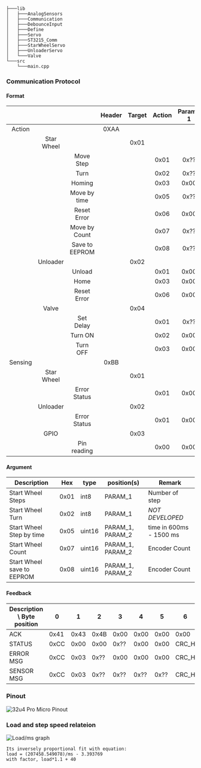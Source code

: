 
```
├───lib
│   ├───AnalogSensors
│   ├───Communication
│   ├───DebounceInput
│   ├───Define
│   ├───Servo
│   ├───ST3215_Comm
│   ├───StarWheelServo
│   ├───UnloaderServo
│   └───Valve
└───src
    └───main.cpp
```



### Communication Protocol
#### Format
|         |            |                | Header | Target | Action | Param-1 | Param-2 | Param-3 | CRC_H | CRC_L |   return   |
| :-----: | :--------: | :------------: | :----: | :----: | :----: | :-----: | :-----: | :-----: | :---: | :---: | :--------: |
| Action  |            |                |  0XAA  |        |        |         |         |         |       |       |            |
|         | Star Wheel |                |        |  0x01  |        |         |         |         |       |       |            |
|         |            |   Move Step    |        |        |  0x01  |  0x??   |  0x00   |  0x00   |       |       |    ACK     |
|         |            |      Turn      |        |        |  0x02  |  0x??   |  0x00   |  0x00   |       |       |    N/A     |
|         |            |     Homing     |        |        |  0x03  |  0x00   |  0x00   |  0x00   |       |       |   STATUS   |
|         |            |  Move by time  |        |        |  0x05  |  0x??   |  0x??   |  0x00   |       |       |   STATUS   |
|         |            |  Reset Error   |        |        |  0x06  |  0x00   |  0x00   |  0x00   |       |       |    ACK     |
|         |            | Move by Count  |        |        |  0x07  |  0x??   |  0x00   |  0x00   |       |       |    ACK     |
|         |            | Save to EEPROM |        |        |  0x08  |  0x??   |  0x??   |  0x00   |       |       |    ACK     |
|         |  Unloader  |                |        |  0x02  |        |         |         |         |       |       |            |
|         |            |     Unload     |        |        |  0x01  |  0x00   |  0x00   |  0x00   |       |       |   STATUS   |
|         |            |      Home      |        |        |  0x03  |  0x00   |  0x00   |  0x00   |       |       |   STATUS   |
|         |            |  Reset Error   |        |        |  0x06  |  0x00   |  0x00   |  0x00   |       |       |    ACK     |
|         |    Valve   |                |        |  0x04  |        |         |         |         |       |       |            |
|         |            |     Set Delay  |        |        |  0x01  |  0x??   |  0x??   |  0x00   |       |       |    ACK     |
|         |            |     Turn ON    |        |        |  0x02  |  0x00   |  0x00   |  0x00   |       |       |    ACK     |
|         |            |     Turn OFF   |        |        |  0x03  |  0x00   |  0x00   |  0x00   |       |       |    ACK     |
| Sensing |            |                |  0xBB  |        |        |         |         |         |       |       |            |
|         | Star Wheel |                |        |  0x01  |        |         |         |         |       |       |            |
|         |            |  Error Status  |        |        |  0x01  |  0x00   |  0x00   |  0x00   |       |       |            |
|         |  Unloader  |                |        |  0x02  |        |         |         |         |       |       |            |
|         |            |  Error Status  |        |        |  0x01  |  0x00   |  0x00   |  0x00   |       |       | ERROR MSG  |
|         |    GPIO    |                |        |  0x03  |        |         |         |         |       |       |            |
|         |            |  Pin reading   |        |        |  0x00  |  0x00   |  0x00   |  0x00   |       |       | SENSOR MSG |

#### Argument
| Description                | Hex  | type   | position(s)      | Remark                  |
| -------------------------- | ---- | ------ | ---------------- | ----------------------- |
| Start Wheel Steps          | 0x01 | int8   | PARAM_1          | Number of step          |
| Start Wheel Turn           | 0x02 | int8   | PARAM_1          | *NOT DEVELOPED*         |
| Start Wheel Step by time   | 0x05 | uint16 | PARAM_1, PARAM_2 | time in 600ms - 1500 ms |
| Start Wheel Count          | 0x07 | uint16 | PARAM_1, PARAM_2 | Encoder Count           |
| Start Wheel save to EEPROM | 0x08 | uint16 | PARAM_1, PARAM_2 | Encoder Count           |

#### Feedback
| **Description** \ Byte position | 0    | 1    | 2    | 3    | 4    | 5    | 6     | 7     |
| ------------------------------- | ---- | ---- | ---- | ---- | ---- | ---- | ----- | ----- |
| ACK                             | 0x41 | 0x43 | 0x4B | 0x00 | 0x00 | 0x00 | 0x00  | 0x00  |
| STATUS                          | 0xCC | 0x00 | 0x00 | 0x?? | 0x00 | 0x00 | CRC_H | CRC_L |
| ERROR MSG                       | 0xCC | 0x03 | 0x?? | 0x00 | 0x00 | 0x00 | CRC_H | CRC_L |
| SENSOR MSG                      | 0xCC | 0x03 | 0x?? | 0x?? | 0x?? | 0x?? | CRC_H | CRC_L |


### Pinout
![32u4 Pro Micro Pinout](doc/pro_micro_pinout.jpg)

### Load and step speed relateion
![Load/ms graph](doc/Inversely%20Proportional%20Fit.png)
```
Its inversely proportional fit with equation:
load = (207458.549078)/ms - 3.393769
with factor, load*1.1 + 40
``` 